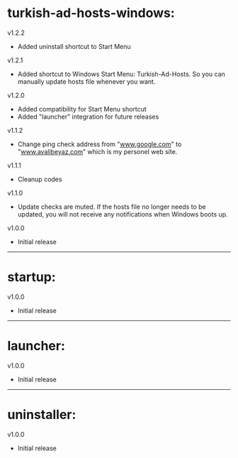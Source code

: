 # turkish-ad-hosts-windows:  
v1.2.2  
- Added uninstall shortcut to Start Menu  
  
v1.2.1  
- Added shortcut to Windows Start Menu: Turkish-Ad-Hosts. So you can manually update hosts file whenever you want.  
  
v1.2.0  
- Added compatibility for Start Menu shortcut  
- Added "launcher" integration for future releases  
   
v1.1.2  
- Change ping check address from "www.google.com" to "www.avalibeyaz.com" which is my personel web site.  
  
v1.1.1  
- Cleanup codes  
  
v1.1.0
- Update checks are muted. If the hosts file no longer needs to be updated, you will not receive any notifications when Windows boots up.  
  
v1.0.0  
- Initial release
  
------------------------------  
# startup:  
v1.0.0  
- Initial release  
   
------------------------------  
# launcher:  
v1.0.0  
- Initial release  
  
------------------------------  
# uninstaller:  
v1.0.0  
- Initial release  
   
